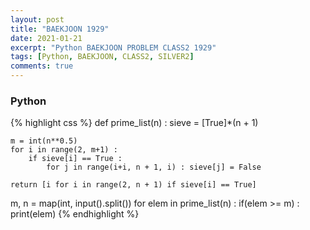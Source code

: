 ```yaml
---
layout: post
title: "BAEKJOON 1929"
date: 2021-01-21
excerpt: "Python BAEKJOON PROBLEM CLASS2 1929"
tags: [Python, BAEKJOON, CLASS2, SILVER2]
comments: true
---
```


### Python
{% highlight css %}
def prime_list(n) :
    sieve = [True]*(n + 1)

    m = int(n**0.5)
    for i in range(2, m+1) :
        if sieve[i] == True :
            for j in range(i+i, n + 1, i) : sieve[j] = False

    return [i for i in range(2, n + 1) if sieve[i] == True]

m, n = map(int, input().split())
for elem in prime_list(n) :
    if(elem >= m) : print(elem)
{% endhighlight %}